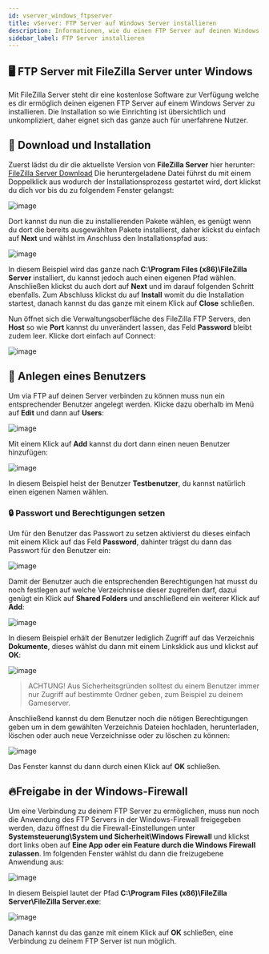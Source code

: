 ```yaml
---
id: vserver_windows_ftpserver
title: vServer: FTP Server auf Windows Server installieren
description: Informationen, wie du einen FTP Server auf deinen Windows vServer von ZAP-Hosting installieren und einrichten kannst - ZAP-Hosting.com Dokumenationen
sidebar_label: FTP Server installieren
---
```



## 🖥️ FTP Server mit FileZilla Server unter Windows

Mit FileZilla Server steht dir eine kostenlose Software zur Verfügung welche es dir ermöglich deinen eigenen FTP Server auf einem Windows Server zu installieren.
Die Installation so wie Einrichting ist übersichtlich und unkompliziert, daher eignet sich das ganze auch für unerfahrene Nutzer. 


## 💾 Download und Installation

Zuerst lädst du dir die aktuellste Version von **FileZilla Server** hier herunter: [FileZilla Server Download](https://filezilla-project.org/download.php?type=server)
Die heruntergeladene Datei führst du mit einem Doppelklick aus wodurch der Installationsprozess gestartet wird, dort klickst du dich vor bis du zu folgendem Fenster gelangst:

![image](https://user-images.githubusercontent.com/13604413/159172969-1c0f99f5-bfdb-4044-9b1f-50a0fe1a920e.png)

Dort kannst du nun die zu installierenden Pakete wählen, es genügt wenn du dort die bereits ausgewählten Pakete installierst, daher klickst du einfach auf **Next** und wählst im Anschluss den Installationspfad aus: 

![image](https://user-images.githubusercontent.com/13604413/159172973-37b19d92-dbf8-4397-b3e6-9b2b71e3d3a2.png)

In diesem Beispiel wird das ganze nach **C:\Program Files (x86)\FileZilla Server** installiert, du kannst jedoch auch einen eigenen Pfad wählen.
Anschließen klickst du auch dort auf **Next** und im darauf folgenden Schritt ebenfalls. Zum Abschluss klickst du auf **Install** womit du die Installation startest, danach 
kannst du das ganze mit einem Klick auf **Close** schließen. 


Nun öffnet sich die Verwaltungsoberfläche des FileZilla FTP Servers, den **Host** so wie **Port** kannst du unverändert lassen, das Feld **Password** bleibt zudem leer.
Klicke dort einfach auf Connect:


![image](https://user-images.githubusercontent.com/13604413/159172976-a54bad3d-99f5-4c80-a93c-ea7d40a20a9f.png)

## 👨 Anlegen eines Benutzers

Um via FTP auf deinen Server verbinden zu können muss nun ein entsprechender Benutzer angelegt werden. 
Klicke dazu oberhalb im Menü auf **Edit** und dann auf **Users**:

![image](https://user-images.githubusercontent.com/13604413/159172982-05180815-3f8c-45d6-9029-89449dc3c780.png)


Mit einem Klick auf **Add** kannst du dort dann einen neuen Benutzer hinzufügen:

![image](https://user-images.githubusercontent.com/13604413/159172984-7906789a-9bbe-41ad-a9e7-17ef45e8493b.png)

In diesem Beispiel heist der Benutzer **Testbenutzer**, du kannst natürlich einen eigenen Namen wählen.

### 🔒 Passwort und Berechtigungen setzen

Um für den Benutzer das Passwort zu setzen aktivierst du dieses einfach mit einem Klick auf das Feld **Password**, dahinter trägst du dann das Passwort für den Benutzer ein:

![image](https://user-images.githubusercontent.com/13604413/159172988-8501e87a-154a-47a2-b8a5-552afc3d6cff.png)

Damit der Benutzer auch die entsprechenden Berechtigungen hat musst du noch festlegen auf welche Verzeichnisse dieser zugreifen darf, dazui genügt ein Klick auf **Shared Folders** und anschließend ein weiterer Klick auf **Add**:  

![image](https://user-images.githubusercontent.com/13604413/159172994-3ec8adb3-2b2a-4ff8-b600-0294865416fb.png)

In diesem Beispiel erhält der Benutzer lediglich Zugriff auf das Verzeichnis **Dokumente**, dieses wählst du dann mit einem Linksklick aus und klickst auf **OK**:

![image](https://user-images.githubusercontent.com/13604413/159172998-9f900ab7-d16f-452e-a3c3-9c7ecaaaabb6.png)

> ACHTUNG! Aus Sicherheitsgründen solltest du einem Benutzer immer nur Zugriff auf bestimmte Ordner geben, zum Beispiel zu deinem Gameserver.

Anschließend kannst du dem Benutzer noch die nötigen Berechtigungen geben um in dem gewählten Verzeichnis Dateien hochladen, herunterladen, löschen oder auch neue Verzeichnisse
oder zu löschen zu können:

![image](https://user-images.githubusercontent.com/13604413/159172999-9161b0ac-5a06-4ba2-8316-5d656e18f0da.png)

Das Fenster kannst du dann durch einen Klick auf **OK** schließen. 


## 🔥Freigabe in der Windows-Firewall

Um eine Verbindung zu deinem FTP Server zu ermöglichen, muss nun noch die Anwendung des FTP Servers in der Windows-Firewall freigegeben werden, dazu öffnest du die Firewall-Einstellungen 
unter **Systemsteuerung\System und Sicherheit\Windows Firewall** und klickst dort links oben auf **Eine App oder ein Feature durch die Windows Firewall zulassen**.
Im folgenden Fenster wählst du dann die freizugebene Anwendung aus:

![image](https://user-images.githubusercontent.com/13604413/159173002-024980dd-0d16-40a1-8316-979ceec99e7b.png)

In diesem Beispiel lautet der Pfad **C:\Program Files (x86)\FileZilla Server\FileZilla Server.exe**:

![image](https://user-images.githubusercontent.com/13604413/159173004-60bccc27-e66d-425c-a9dc-945fb1468d40.png)

Danach kannst du das ganze mit einem Klick auf **OK** schließen, eine Verbindung zu deinem FTP Server ist nun möglich. 



